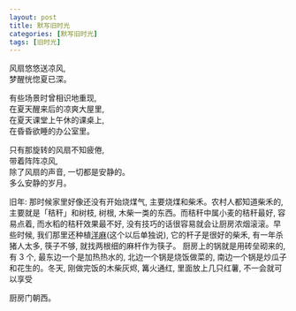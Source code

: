 ```yaml
---
layout: post
title: 默写旧时光
categories: [默写旧时光]
tags: [旧时光]
---
```


风扇悠悠送凉风,  
梦醒恍惚夏已深。  

有些场景时曾相识地重现,  
在夏天醒来后的凉爽大屋里,  
在夏天课堂上午休的课桌上,  
在昏昏欲睡的办公室里。  

只有那旋转的风扇不知疲倦,  
带着阵阵凉风,  
除了风扇的声音, 一切都是安静的。  
多么安静的岁月。  

旧年: 那时候家里好像还没有开始烧煤气, 主要烧煤和柴禾。农村人都知道柴禾的, 主要就是「秸秆」和树枝, 树根, 木柴一类的东西。而秸秆中属小麦的秸秆最好, 容易点着, 而水稻的秸秆效果最不好, 没有技巧的话很容易就会让厨房浓烟滚滚。早些时候, 我们那里还种植[洋麻](http://baike.baidu.com/view/887002.htm)(这个以后单独说), 它的杆子是很好的柴禾, 有一年杀猪人太多, 筷子不够, 就找两根细的麻杆作为筷子。 厨房上的锅就是用砖垒砌来的, 有 3 个, 最东边一个是加热热水的, 北边一个锅是烧饭做菜的, 南边一个锅是炒瓜子和花生的。冬天, 刚做完饭的木柴灰烬, 篝火通红, 里面放上几只红薯, 不一会就可以享受

厨房门朝西。
